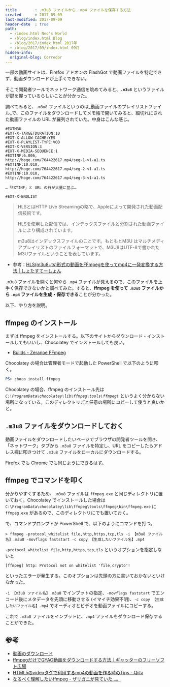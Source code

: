 ```yaml
---
title        : .m3u8 ファイルから .mp4 ファイルを保存する方法
created      : 2017-09-09
last-modified: 2017-09-09
header-date  : true
path:
  - /index.html Neo's World
  - /blog/index.html Blog
  - /blog/2017/index.html 2017年
  - /blog/2017/09/index.html 09月
hidden-info:
  original-blog: Corredor
---
```


一部の動画サイトは、Firefox アドオンの FlashGot で動画ファイルを特定できず、動画ダウンロードが上手くできない。

そこで開発者ツールでネットワーク通信を眺めてみると、**`.m3u8`** というファイルが鍵を握っているらしいことが分かった。

調べてみると、`.m3u8` ファイルというのは_動画ファイルのプレイリストファイル_で、このファイルをダウンロードしてメモ帳で開いてみると、細切れにされた動画ファイルの URL が羅列されていた。中身はこんな感じ。

```
#EXTM3U
#EXT-X-TARGETDURATION:10
#EXT-X-ALLOW-CACHE:YES
#EXT-X-PLAYLIST-TYPE:VOD
#EXT-X-VERSION:3
#EXT-X-MEDIA-SEQUENCE:1
#EXTINF:6.006,
http://hoge.com/764422617.mp4/seg-1-v1-a1.ts
#EXTINF:10.010,
http://hoge.com/764422617.mp4/seg-2-v1-a1.ts
#EXTINF:10.010,
http://hoge.com/764422617.mp4/seg-3-v1-a1.ts

…「EXTINF」と URL の行が大量に並ぶ…

#EXT-X-ENDLIST
```

> HLSとはHTTP Live Streamingの略で、Appleによって開発された動画配信技術です。
> 
> HLSを使用した配信では、インデックスファイルと分割された動画ファイルにより構成されています。
> 
> m3u8はインデックスファイルのことです。もともとM3U はマルチメディアプレイリストのファイルフォーマットで、M3U8はUTF-8で書かれたM3Uファイルということを表しています。

- 参考：[HLS(m3u8+ts)形式の動画をFFmpegを使ってmp4に一発変換する方法 | しょたすてーしょん](https://shotaste.com/blog/convert-hls/)

`.m3u8` ファイルを開くと何やら `.mp4` ファイルが見えるので、このファイルを上手く保存できないかと調べてみた。すると、**ffmpeg を使って `.m3u8` ファイルから `.mp4` ファイルを生成・保存できる**ことが分かった。

以下、やり方を説明。

## ffmpeg のインストール

まずは ffmpeg をインストールする。以下のサイトからダウンロード・インストールしてもいいし、Chocolatey でインストールしても良い。

- [Builds - Zeranoe FFmpeg](http://ffmpeg.zeranoe.com/builds/)

Chocolatey の場合は管理者モードで起動した PowerShell で以下のように叩く。

```powershell
PS> choco install ffmpeg
```

Chocolatey の場合、ffmpeg のインストール先は _`C:\ProgramData\chocolatey\lib\ffmpeg\tools\ffmpeg\`_ というよく分からない場所になっている。このディレクトリごと任意の場所にコピーして使うと良いかと。

## `.m3u8` ファイルをダウンロードしておく

動画ファイルをダウンロードしたいページでブラウザの開発者ツールを開き、「ネットワーク」タブから `.m3u8` ファイルを特定し、URL をコピーしたらアドレス欄に叩きつけて `.m3u8` ファイルをローカルにダウンロードする。

Firefox でも Chrome でも同じようにできるはず。

## ffmpeg でコマンドを叩く

分かりやすくするため、`.m3u8` ファイルは `ffmpeg.exe` と同じディレクトリに置いておく。Chocolatey でインストールした場合は `C:\ProgramData\chocolatey\lib\ffmpeg\tools\ffmpeg\bin\ffmpeg.exe` に `ffmpeg.exe` があるので、このディレクトリにでも置いておく。

で、コマンドプロンプトか PowerShell で、以下のようにコマンドを打つ。

```batch
> ffmpeg -protocol_whitelist file,http,https,tcp,tls -i 【m3u8 ファイル名】.m3u8 -movflags faststart -c copy 【生成したいファイル名】.mp4
```

`-protocol_whitelist file,http,https,tcp,tls` というオプションを指定しないと

```
[ffmpeg] http: Protocol not on whitelist 'file,crypto'!
```

といったエラーが発生する。このオプションは先頭の方に書いておかないといけなかった。

`-i 【m3u8 ファイル名】.m3u8` でインプットの指定、`-movflags faststart` でエンコード後にメタデータを先頭に移動させる (イマイチ効果不明)、`-c copy 【生成したいファイル名】.mp4` でオーディオとビデオを動画ファイルにコピーする。

これで `.m3u8` ファイルをインプットに、`.mp4` ファイルをダウンロード保存することができた。

## 参考

- [動画のダウンロード](https://detail.chiebukuro.yahoo.co.jp/qa/question_detail/q14174977604)
- [ffmpegだけでGYAO動画をダウンロードする方法｜ギャッターのフリーソフト広場](http://freesoft-plaza.com/blog-entry-148.html)
- [HTML5のvideoタグで利用するmp4の動画を作る時のTips - Qiita](http://qiita.com/joker1007/items/def9d58ddb00fafc936d)
- [なるべく理解したいffmpeg - ザリガニが見ていた...。](http://d.hatena.ne.jp/zariganitosh/20150619/understand_ffmpeg)
